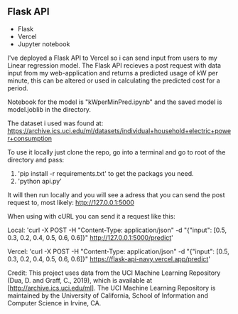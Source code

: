 ## Flask API

- Flask
- Vercel
- Jupyter notebook

I've deployed a Flask API to Vercel so i can send input from users to my Linear regression model.
The Flask API recieves a post request with data input from my web-application and returns a predicted
usage of kW per minute, this can be altered or used in calculating the predicted cost for a period.

Notebook for the model is "kWperMinPred.ipynb" and the saved model is model.joblib in the directory.

The dataset i used was found at: https://archive.ics.uci.edu/ml/datasets/individual+household+electric+power+consumption

To use it locally just clone the repo, go into a terminal and go to root of the directory and pass:

1. 'pip install -r requirements.txt' to get the packags you need.
2. 'python api.py'

It will then run locally and you will see a adress that you can send the post request to,
most likely: http://127.0.0.1:5000

When using with cURL you can send it a request like this:

Local:
'curl -X POST -H "Content-Type: application/json" -d "{\"input\": [0.5, 0.3, 0.2, 0.4, 0.5, 0.6, 0.6]}" http://127.0.0.1:5000/predict'

Vercel:
'curl -X POST -H "Content-Type: application/json" -d "{\"input\": [0.5, 0.3, 0.2, 0.4, 0.5, 0.6, 0.6]}" https://flask-api-navy.vercel.app/predict'

Credit:
This project uses data from the UCI Machine Learning Repository (Dua, D. and Graff, C., 2019), which is available at [http://archive.ics.uci.edu/ml]. The UCI Machine Learning Repository is maintained by the University of California, School of Information and Computer Science in Irvine, CA.
